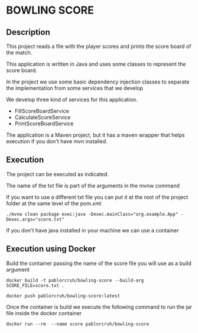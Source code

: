 # BOWLING SCORE 

## Description

This project reads a file with the player scores and prints 
the score board of the match.

This application is written in Java and uses some classes to
represent the score board.

In the project we use some basic dependency injection classes 
to separate the implementation from some services that we develop

We develop three kind of services for this application.

* FillScoreBoardService
* CalculateScoreService
* PrintScoreBoardService

The application is a Maven project, but it has a maven wrapper 
that helps execution if you don't have mvn installed.

## Execution

The project can be executed as indicated.

The name of the txt file is part of the arguments in the mvnw command

If you want to use a different txt file you can put it at the root of the 
project folder at the same level of the pom.xml

```
./mvnw clean package exec:java -Dexec.mainClass="org.example.App" -Dexec.args="score.txt" 
```

If you don't have java installed in your machine we can use a container

## Execution using Docker

Build the container passing the name of the score file you 
will use as a build argument

```
docker build -t pablorcruh/bowling-score --build-arg SCORE_FILE=score.txt .
```


```
docker push pablorcruh/bowling-score:latest
```


Once the container is build we execute the following command 
to run the jar file inside the docker container

```
docker run --rm  --name score pablorcruh/bowling-score
```
